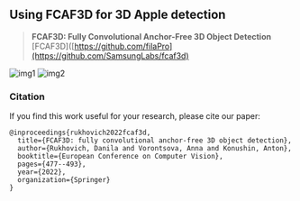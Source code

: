 ## Using FCAF3D for 3D Apple detection

> **FCAF3D: Fully Convolutional Anchor-Free 3D Object Detection**<br>
> [FCAF3D]([https://github.com/filaPro](https://github.com/SamsungLabs/fcaf3d)


![img1](https://github.com/joshiaLee/3D_Object_Detection/assets/93809073/2278455e-af2a-416b-93c7-c0b2be09e397)
![img2](https://github.com/joshiaLee/3D_Object_Detection/assets/93809073/fec2029b-e151-4a7a-908a-75ddd79a407f)



### Citation

If you find this work useful for your research, please cite our paper:
```
@inproceedings{rukhovich2022fcaf3d,
  title={FCAF3D: fully convolutional anchor-free 3D object detection},
  author={Rukhovich, Danila and Vorontsova, Anna and Konushin, Anton},
  booktitle={European Conference on Computer Vision},
  pages={477--493},
  year={2022},
  organization={Springer}
}
```
